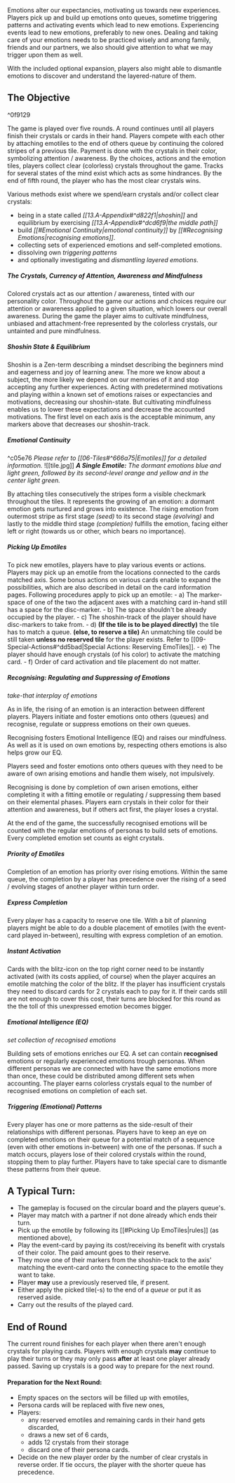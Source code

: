 Emotions alter our expectancies, motivating us towards new experiences. Players pick up and build up emotions onto queues, sometime triggering patterns and activating events which lead to new emotions. Experiencing events lead to new emotions, preferably to new ones. Dealing and taking care of your emotions needs to be practiced wisely and among family, friends and our partners, we also should give attention to what we may trigger upon them as well.

With the included optional expansion, players also might able to dismantle emotions to discover and understand the layered-nature of them.

## The Objective
^0f9129

The game is played over five rounds. A round continues until all players finish their crystals or cards in their hand. Players compete with each other by attaching emotiles to the end of others queue by continuing the colored stripes of a previous tile. Payment is done with the crystals in their color, symbolizing attention / awareness. By the choices, actions and the emotion tiles, players collect clear (colorless) crystals throughout the game. Tracks for several states of the mind exist which acts as some hindrances. By the end of fifth round, the player who has the most clear crystals wins.

Various methods exist where we spend/earn crystals and/or collect clear crystals:
- being in a state called *[[13.A-Appendix#^d822f1|shoshin]]* and equilibrium by exercising *[[13.A-Appendix#^dcd6f9|the middle path]]*
- build *[[#Emotional Continuity|emotional continuity]]* by *[[#Recognising Emotions|recognising emotions]]*.
- collecting sets of experienced emotions and self-completed emotions.
- dissolving own *triggering patterns*
- and optionally investigating and *dismantling layered emotions*.
##### The Crystals, Currency of Attention, Awareness and Mindfulness

Colored crystals act as our attention / awareness, tinted with our personality color. Throughout the game our actions and choices require our attention or awareness applied to a given situation, which lowers our overall awareness. 
During the game the player aims to cultivate mindfulness, unbiased and attachment-free represented by the colorless crystals, our untainted and pure mindfulness. 
##### *Shoshin State & Equilibrium*

Shoshin is a Zen-term describing a mindset describing the beginners mind and eagerness and joy of learning anew. The more we know about a subject, the more likely we depend on our memories of it and stop accepting any further experiences.
Acting with predetermined motivations and playing within a known set of emotions raises or expectancies and motivations, decreasing our shoshin-state. But cultivating mindfulness enables us to lower these expectations and decrease the accounted motivations. The first level on each axis is the acceptable minimum, any markers above that decreases our shoshin-track.
##### *Emotional Continuity*
^c05e76
*Please refer to [[06-Tiles#^666a75|Emotiles]] for a detailed information.*
![[tile.jpg]]
***A Single Emotile:** The dormant emotions blue and light green, followed by its second-level orange and yellow and in the center light green.*

By attaching tiles consecutively the stripes form a visible checkmark throughout the tiles. It represents the growing of an emotion: a dormant emotion gets nurtured and grows into existence. The rising emotion from outermost stripe as first stage *(seed)* to its second stage *(evolving)* and lastly to the middle third stage *(completion)* fulfills the emotion, facing either left or right (towards us or other, which bears no importance).
##### Picking Up Emotiles

To pick new emotiles, players have to play various events or actions. Players may pick up an emotile from the locations connected to the cards matched axis. Some bonus actions on various cards enable to expand the possibilities, which are also described in detail on the card information pages. Following procedures apply to pick up an emotile:
	- a) The marker-space of one of the two the adjacent axes with a matching card in-hand still has a space for the disc-marker.
	- b) The space shouldn't be already occupied by the player.
	- c) The shoshin-track of the player should have disc-markers to take from.
	- d) **(If the tile is to be played directly)** the tile has to match a queue.
		**(else, to reserve a tile)** An unmatching tile could be still taken **unless no reserved tile** for the player exists. Refer to [[09-Special-Actions#^dd5bad|Special Actions: Reserving EmoTiles]].
	- e) The player should have enough crystals (of his color) to activate the matching card.
	- f) Order of card activation and tile placement do not matter.
##### Recognising: Regulating and Suppressing of Emotions
*take-that interplay of emotions*

As in life, the rising of an emotion is an interaction between different players. Players initiate and foster emotions onto others (queues) and recognise, regulate or suppress emotions on their own queues.

Recognising fosters Emotional Intelligence (EQ) and raises our mindfulness. As well as it is used on own emotions by, respecting others emotions is also helps grow our EQ. 

Players seed and foster emotions onto others queues with they need to be aware of own arising emotions and handle them wisely, not impulsively. 

Recognising is done by completion of own arisen emotions, either completing it with a fitting emotile or regulating / suppressing them based on their elemental phases. Players earn crystals in their color for their attention and awareness, but if others act first, the player loses a crystal. 

At the end of the game,  the successfully recognised emotions will be counted with the regular emotions of personas to build sets of emotions. Every completed emotion set counts as eight crystals.
##### *Priority of Emotiles*

Completion of an emotion has priority over rising emotions. Within the same queue, the completion by a player has precedence over the rising of a seed / evolving stages of another player within turn order.
##### *Express Completion*

Every player has a capacity to reserve one tile. With a bit of planning players might be able to do a double placement of emotiles (with the event-card played in-between), resulting with express completion of an emotion.
##### *Instant Activation*

Cards with the blitz-icon on the top right corner need to be instantly activated (with its costs applied, of course) when the player acquires an emotile matching the color of the blitz. If the player has insufficient crystals they need to discard cards for 2 crystals each to pay for it. If their cards still are not enough to cover this cost, their turns are blocked for this round as the the toll of this unexpressed emotion becomes bigger.
##### Emotional Intelligence (EQ)
*set collection of recognised emotions*

Building sets of emotions enriches our EQ. A set can contain **recognised** emotions or  regularly experienced emotions trough personas. When different personas we are connected with have the same emotions more than once, these could be distributed among different sets when accounting. The player earns colorless crystals equal to the number of recognised emotions on completion of each set.
##### *Triggering (Emotional) Patterns*

Every player has one or more patterns as the side-result of their relationships with different personas. Players have to keep an eye on completed emotions on their queue for a potential match of a sequence (even with other emotions in-between) with one of the personas. If such a match occurs, players lose of their colored crystals within the round, stopping them to play further. Players have to take special care to dismantle these patterns from their queue.
## A Typical Turn:

- The gameplay is focused on the circular board and the players queue's.
- Player may match with a partner if not done already which ends their turn.
- Pick up the emotile by following its [[#Picking Up EmoTiles|rules]] (as mentioned above), 
- Play the event-card by paying its cost/receiving its benefit with crystals of their color. The paid amount goes to their reserve.
- They move one of their markers from the shoshin-track to the axis' matching the event-card onto the connecting space to the emotile they want to take.
- Player **may** use a previously reserved tile, if present.
- Either apply the picked tile(-s) to the end of a *queue* or put it as reserved aside.
- Carry out the results of the played card. 
## End of Round

The current round finishes for each player when there aren't enough crystals for playing cards. Players with enough crystals **may** continue to play their turns or they may only pass **after** at least one player already passed. Saving up crystals is a good way to prepare for the next round.
#### Preparation for the Next Round:

- Empty spaces on the sectors will be filled up with emotiles,
- Persona cards will be replaced with five new ones, 
- Players:
	- any reserved emotiles and remaining cards in their hand gets discarded,
	- draws a new set of 6 cards,
	- adds 12 crystals from their storage
	- discard one of their persona cards.
- Decide on the new player order by the number of clear crystals in reverse order. If tie occurs, the player with the shorter queue has precedence. 